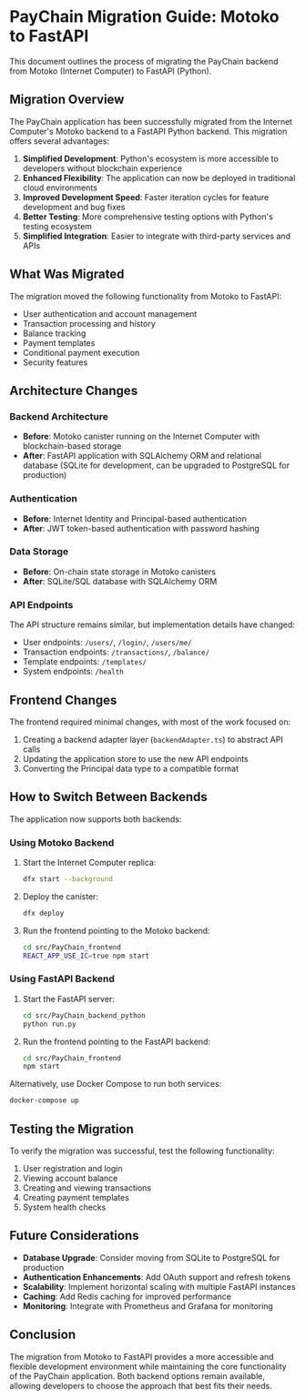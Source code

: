 # PayChain Migration Guide: Motoko to FastAPI

This document outlines the process of migrating the PayChain backend from Motoko (Internet Computer) to FastAPI (Python).

## Migration Overview

The PayChain application has been successfully migrated from the Internet Computer's Motoko backend to a FastAPI Python backend. This migration offers several advantages:

1. **Simplified Development**: Python's ecosystem is more accessible to developers without blockchain experience
2. **Enhanced Flexibility**: The application can now be deployed in traditional cloud environments
3. **Improved Development Speed**: Faster iteration cycles for feature development and bug fixes
4. **Better Testing**: More comprehensive testing options with Python's testing ecosystem
5. **Simplified Integration**: Easier to integrate with third-party services and APIs

## What Was Migrated

The migration moved the following functionality from Motoko to FastAPI:

- User authentication and account management
- Transaction processing and history
- Balance tracking
- Payment templates
- Conditional payment execution
- Security features

## Architecture Changes

### Backend Architecture

- **Before**: Motoko canister running on the Internet Computer with blockchain-based storage
- **After**: FastAPI application with SQLAlchemy ORM and relational database (SQLite for development, can be upgraded to PostgreSQL for production)

### Authentication

- **Before**: Internet Identity and Principal-based authentication
- **After**: JWT token-based authentication with password hashing

### Data Storage

- **Before**: On-chain state storage in Motoko canisters
- **After**: SQLite/SQL database with SQLAlchemy ORM

### API Endpoints

The API structure remains similar, but implementation details have changed:

- User endpoints: `/users/`, `/login/`, `/users/me/`
- Transaction endpoints: `/transactions/`, `/balance/`
- Template endpoints: `/templates/`
- System endpoints: `/health`

## Frontend Changes

The frontend required minimal changes, with most of the work focused on:

1. Creating a backend adapter layer (`backendAdapter.ts`) to abstract API calls
2. Updating the application store to use the new API endpoints
3. Converting the Principal data type to a compatible format

## How to Switch Between Backends

The application now supports both backends:

### Using Motoko Backend

1. Start the Internet Computer replica:
   ```bash
   dfx start --background
   ```

2. Deploy the canister:
   ```bash
   dfx deploy
   ```

3. Run the frontend pointing to the Motoko backend:
   ```bash
   cd src/PayChain_frontend
   REACT_APP_USE_IC=true npm start
   ```

### Using FastAPI Backend

1. Start the FastAPI server:
   ```bash
   cd src/PayChain_backend_python
   python run.py
   ```

2. Run the frontend pointing to the FastAPI backend:
   ```bash
   cd src/PayChain_frontend
   npm start
   ```

Alternatively, use Docker Compose to run both services:
```bash
docker-compose up
```

## Testing the Migration

To verify the migration was successful, test the following functionality:

1. User registration and login
2. Viewing account balance
3. Creating and viewing transactions
4. Creating payment templates
5. System health checks

## Future Considerations

- **Database Upgrade**: Consider moving from SQLite to PostgreSQL for production
- **Authentication Enhancements**: Add OAuth support and refresh tokens
- **Scalability**: Implement horizontal scaling with multiple FastAPI instances
- **Caching**: Add Redis caching for improved performance
- **Monitoring**: Integrate with Prometheus and Grafana for monitoring

## Conclusion

The migration from Motoko to FastAPI provides a more accessible and flexible development environment while maintaining the core functionality of the PayChain application. Both backend options remain available, allowing developers to choose the approach that best fits their needs. 